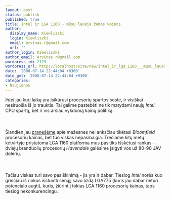 ```yaml
---
layout: post
status: publish
published: true
title: Intel ir LGA 1160 - mūsų laukia žemos kainos
author:
  display_name: Kiewliszki
  login: Kiewliszki
  email: ervinas.r@gmail.com
  url: ''
author_login: Kiewliszki
author_email: ervinas.r@gmail.com
wordpress_id: 2129
wordpress_url: http://localhost/site/new/intel_ir_lga_1160___musu_laukia_zemos_kainos/
date: '2008-07-14 22:44:04 +0300'
date_gmt: '2008-07-14 22:44:04 +0300'
categories:
- Naujienos
---
```

<p><i>Intel</i> jau kurį laiką yra įsikūrusi procesorių spartos soste, ir visiškai nesiruošia iš jo trauktis. Tai galime pastebėti ne tik matydami naujų <i>Intel</i> CPU spartą, bet ir vis aršiau vykdomą kainų politiką.<br />
<br><br />
<br>Šiandien jau <a class="ns" href="http://www.technews.lt/?id=Kas&amp;Id=2005">pranešėme</a> apie mažesnes nei anksčiau tikėtasi <i>Bloomfield</i> procesorių kainas, bet tuo viskas nepasibaigia. Trečiame kitų metų ketvirtyje pristatoma LGA 1160 platforma mus pasitiks išskėtusi rankas - dviejų branduolių procesorių <i>Havendale</i> galėsime įsigyti vos už 80-90 JAV dolerių.<br />
<br><br />
<br>Tačiau viskas turi savo paaiškinimą - jis yra ir dabar. Tiesiog <i>Intel</i> norės kuo greičiau iš rinkos išstumti senąjį savo lizdą LGA775 (kuris jau dabar neturi potencialo augti), kuris, žiūrint į tokias LGA 1160 procesorių kainas, taps tiesiog nekonkurencingu.<br />
<br><br />
<br><br />
<br>   </p>
